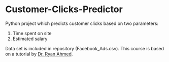 # Customer-Clicks-Predictor
Python project which predicts customer clicks based on two parameters:
1. Time spent on site
2. Estimated salary

Data set is included in repository (Facebook_Ads.csv). This course is based on a tutorial by [Dr. Ryan Ahmed](https://www.udemy.com/user/ryan-ahmed/).

